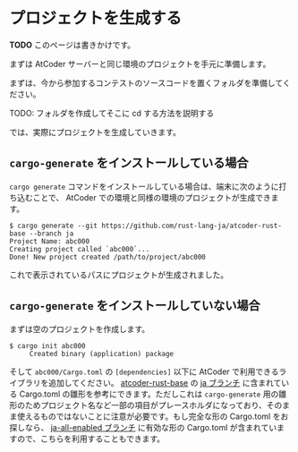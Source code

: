 <!-- -*- coding:utf-8-unix -*- -->

# プロジェクトを生成する

**TODO** このページは書きかけです。

まずは AtCoder サーバーと同じ環境のプロジェクトを手元に準備します。

まずは、今から参加するコンテストのソースコードを置くフォルダを準備してください。

TODO: フォルダを作成してそこに cd する方法を説明する

では、実際にプロジェクトを生成していきます。

## `cargo-generate` をインストールしている場合

`cargo generate` コマンドをインストールしている場合は、端末に次のように打ち込むことで、 AtCoder での環境と同様の環境のプロジェクトが生成できます。

```console
$ cargo generate --git https://github.com/rust-lang-ja/atcoder-rust-base --branch ja
Project Name: abc000
Creating project called `abc000`...
Done! New project created /path/to/project/abc000
```

これで表示されているパスにプロジェクトが生成されました。

## `cargo-generate` をインストールしていない場合

まずは空のプロジェクトを作成します。

```
$ cargo init abc000
     Created binary (application) package
```

そして `abc000/Cargo.toml` の `[dependencies]` 以下に AtCoder で利用できるライブラリを追加してください。 [atcoder-rust-base](https://github.com/rust-lang-ja/atcoder-rust-base) の [ja ブランチ](https://github.com/rust-lang-ja/atcoder-rust-base/tree/ja) に含まれている Cargo.toml の雛形を参考にできます。ただしこれは `cargo-generate` 用の雛形のためプロジェクト名など一部の項目がプレースホルダになっており、そのまま使えるものではないことに注意が必要です。もし完全な形の Cargo.toml をお探しなら、 [ja-all-enabled ブランチ](https://github.com/rust-lang-ja/atcoder-rust-base/tree/ja-all-enabled) に有効な形の Cargo.toml が含まれていますので、こちらを利用することもできます。
